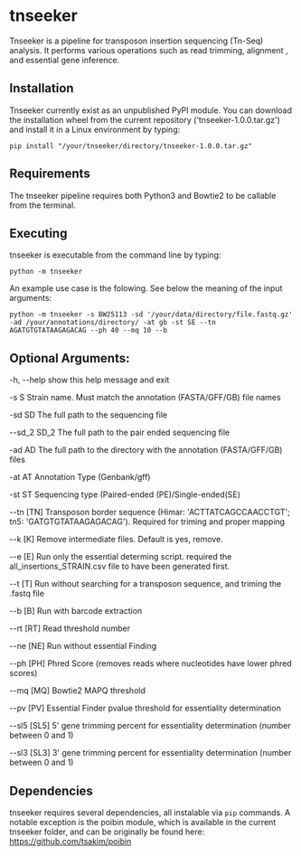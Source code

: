 # tnseeker
Tnseeker is a pipeline for transposon insertion sequencing (Tn-Seq) analysis. It performs various operations such as read trimming, alignment , and essential gene inference.

## Installation
Tnseeker currently exist as an unpublished PyPI module. You can download the installation wheel from the current repository ('tnseeker-1.0.0.tar.gz') and install it in a Linux environment by typing: 

`pip install "/your/tnseeker/directory/tnseeker-1.0.0.tar.gz" `
 
## Requirements
The tnseeker pipeline requires both Python3 and Bowtie2 to be callable from the terminal. 

## Executing 
tnseeker is executable from the command line by typing:

`python -m tnseeker`

An example use case is the folowing. See below the meaning of the input arguments:

`python -m tnseeker -s BW25113 -sd '/your/data/directory/file.fastq.gz' -ad /your/annotations/directory/ -at gb -st SE --tn AGATGTGTATAAGAGACAG --ph 40 --mq 10 --b`

## Optional Arguments:

  -h, --help   show this help message and exit
  
  -s S         Strain name. Must match the annotation (FASTA/GFF/GB) file
               names
               
  -sd SD       The full path to the sequencing file
  
  --sd_2 SD_2  The full path to the pair ended sequencing file
  
  -ad AD       The full path to the directory with the annotation
               (FASTA/GFF/GB) files
               
  -at AT       Annotation Type (Genbank/gff)
  
  -st ST       Sequencing type (Paired-ended (PE)/Single-ended(SE)
  
  --tn [TN]    Transposon border sequence (Himar: 'ACTTATCAGCCAACCTGT'; tn5:
               'GATGTGTATAAGAGACAG'). Required for triming and proper mapping
               
  --k [K]      Remove intermediate files. Default is yes, remove.
  
  --e [E]      Run only the essential determing script. required the
               all_insertions_STRAIN.csv file to have been generated first.
               
  --t [T]      Run without searching for a transposon sequence, and triming
               the .fastq file
               
  --b [B]      Run with barcode extraction
  
  --rt [RT]    Read threshold number
  
  --ne [NE]    Run without essential Finding
  
  --ph [PH]    Phred Score (removes reads where nucleotides have lower phred
               scores)
               
  --mq [MQ]    Bowtie2 MAPQ threshold
  
  --pv [PV]    Essential Finder pvalue threshold for essentiality
               determination
               
  --sl5 [SL5]  5' gene trimming percent for essentiality determination (number
               between 0 and 1)
               
  --sl3 [SL3]  3' gene trimming percent for essentiality determination (number
               between 0 and 1)
               
## Dependencies

tnseeker requires several dependencies, all instalable via `pip` commands.
A notable exception is the poibin module, which is available in the current tnseeker folder, and can be originally be found here: https://github.com/tsakim/poibin
